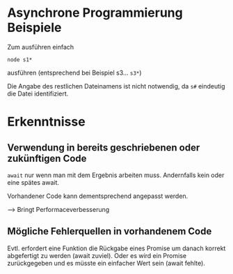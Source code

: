 # Asynchrone Programmierung Beispiele

Zum ausführen einfach

```
node s1*
```

ausführen (entsprechend bei Beispiel s3... `s3*`)

Die Angabe des restlichen Dateinamens ist nicht notwendig, da `s#` eindeutig die Datei identifiziert.

# Erkenntnisse

## Verwendung in bereits geschriebenen oder zukünftigen Code

`await` nur wenn man mit dem Ergebnis arbeiten muss. Andernfalls kein oder eine spätes await.

Vorhandener Code kann dementsprechend angepasst werden.

--> Bringt Performaceverbesserung

## Mögliche Fehlerquellen in vorhandenem Code

Evtl. erfordert eine Funktion die Rückgabe eines Promise um danach korrekt abgefertigt zu werden (await zuviel).
Oder es wird ein Promise zurückgegeben und es müsste ein einfacher Wert sein (await fehlte).

